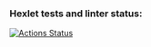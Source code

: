 ### Hexlet tests and linter status:
[![Actions Status](https://github.com/LimonJuice322/js-express-developer-project-6/workflows/hexlet-check/badge.svg)](https://github.com/LimonJuice322/js-express-developer-project-6/actions)